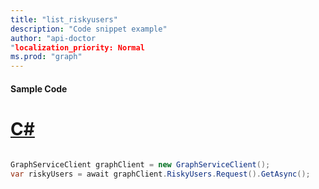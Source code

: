 ```yaml
---
title: "list_riskyusers"
description: "Code snippet example" 
author: "api-doctor
"localization_priority: Normal
ms.prod: "graph"
--- 
```

#### Sample Code
# [C#](#tab/Csharp)

```C#

GraphServiceClient graphClient = new GraphServiceClient();
var riskyUsers = await graphClient.RiskyUsers.Request().GetAsync();

```